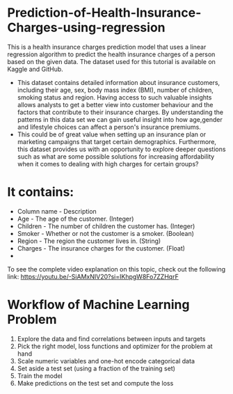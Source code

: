 # Prediction-of-Health-Insurance-Charges-using-regression
This is a health insurance charges prediction model that uses a linear regression algorithm to predict the health insurance charges of a person based on the given data. The dataset used for this tutorial is available on Kaggle and GitHub.
- This dataset contains detailed information about insurance customers, including their age, sex, body mass index (BMI), number of children, smoking status and region. Having access to such valuable insights allows analysts to get a better view into customer behaviour and the factors that contribute to their insurance charges. By understanding the patterns in this data set we can gain useful insight into how age,gender and lifestyle choices can affect a person's insurance premiums.
- This could be of great value when setting up an insurance plan or marketing campaigns that target certain demographics. Furthermore, this dataset provides us with an opportunity to explore deeper questions such as what are some possible solutions for increasing affordability when it comes to dealing with high charges for certain groups?
# It contains:

- Column name       	-        Description
- Age               	-        The age of the customer. (Integer)
- Children          	-        The number of children the customer has. (Integer)
- Smoker            	-       Whether or not the customer is a smoker. (Boolean)
- Region            	-       The region the customer lives in. (String)
- Charges           	-         The insurance charges for the customer. (Float)
- 
 To see the complete video explanation on this topic, check out the following link:  https://youtu.be/-SiAMxNIV20?si=IKhpgW8Fo7ZZHqrF

# Workflow of Machine Learning Problem
1. Explore the data and find correlations between inputs and targets
2. Pick the right model, loss functions and optimizer for the problem at hand
3. Scale numeric variables and one-hot encode categorical data
4. Set aside a test set (using a fraction of the training set)
5. Train the model
6. Make predictions on the test set and compute the loss
